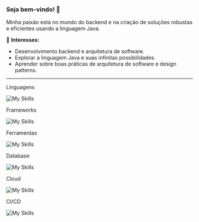 ### Seja bem-vindo! 👋

Minha paixão está no mundo do backend e na criação de soluções robustas e eficientes usando a linguagem Java.

🌟 **Interesses:**
- Desenvolvimento backend e arquitetura de software.
- Explorar a linguagem Java e suas infinitas possibilidades.
- Aprender sobre boas práticas de arquitetura de software e design patterns.
---

 Linguagens 
 
 ![My Skills](https://skillicons.dev/icons?i=java,html,css&theme=dark) 
 
Frameworks 

![My Skills](https://skillicons.dev/icons?i=spring,angular&theme=dark)

Ferramentas 

![My Skills](https://skillicons.dev/icons?i=git,docker&theme=dark) 

Database 

![My Skills](https://skillicons.dev/icons?i=mysql&theme=dark)

Cloud 

![My Skills](https://skillicons.dev/icons?i=gcp&theme=dark) 

CI/CD  

![My Skills](https://skillicons.dev/icons?i=githubactions&theme=dark) 
<!--
- 🔭 I’m currently working on ...
- ☕ I’m currently learning Java language
- 👯 I’m looking to collaborate on ...
- 🤔 I’m looking for help with ...
- 💬 Ask me about ...
- 📫 How to reach me: ...
- 😄 Pronouns: ...
- ⚡ Fun fact: ...
-->
